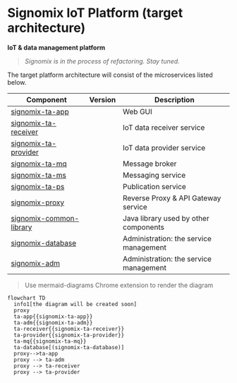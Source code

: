 # Signomix IoT Platform (target architecture)

**IoT & data management platform**

>*Signomix is in the process of refactoring. Stay tuned.*

The target platform architecture will consist of the microservices listed below. 

|Component|Version|Description|
|---|---|---|
|[signomix-ta-app](https://github.com/signomix/signomix-ta-app)||Web GUI|
|[signomix-ta-receiver](https://github.com/signomix/signomix-ta-receiver)||IoT data receiver service|
|[signomix-ta-provider](https://github.com/signomix/signomix-ta-provider)||IoT data provider service|
|[signomix-ta-mq](https://github.com/signomix/signomix-ta-mq)||Message broker|
|[signomix-ta-ms](https://github.com/signomix/signomix-ta-ms)||Messaging service|
|[signomix-ta-ps](https://github.com/signomix/signomix-ta-ps)||Publication service|
|[signomix-proxy](https://github.com/signomix/signomix-proxy)||Reverse Proxy & API Gateway service|
|[signomix-common-library](https://github.com/gskorupa/signomix-common-library)||Java library used by other components|
|[signomix-database](https://github.com/signomix/signomix-database)||Administration: the service management|
|[signomix-adm](https://github.com/signomix/signomix-ta-adm)||Administration: the service management|

> Use mermaid-diagrams Chrome extension to render the diagram 
```mermaid
flowchart TD
  info1[the diagram will be created soon]
  proxy
  ta-app{{signomix-ta-app}}
  ta-adm{{signomix-ta-adm}}
  ta-receiver{{signomix-ta-receiver}}
  ta-provider{{signomix-ta-provider}}
  ta-mq{{signomix-ta-mq}}
  ta-database[(signomix-ta-database)]
  proxy-->ta-app
  proxy --> ta-adm
  proxy --> ta-receiver
  proxy --> ta-provider
```
